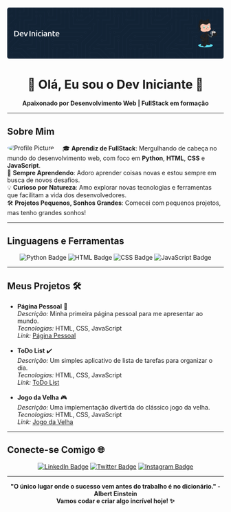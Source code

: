 <!-- Profile Header Image -->
![Header](./github-header-image.png)

<h1 align="center">👋 Olá, Eu sou o Dev Iniciante 🚀</h1>

<p align="center">
  <b>Apaixonado por Desenvolvimento Web | FullStack em formação</b>
</p>

---

## Sobre Mim

<p>
  <img src="https://via.placeholder.com/150" align="left" alt="Profile Picture" style="margin-right: 20px; border-radius: 50%;" />
  🎓 <b>Aprendiz de FullStack</b>: Mergulhando de cabeça no mundo do desenvolvimento web, com foco em <b>Python</b>, <b>HTML</b>, <b>CSS</b> e <b>JavaScript</b>.<br>
  🌱 <b>Sempre Aprendendo</b>: Adoro aprender coisas novas e estou sempre em busca de novos desafios.<br>
  💡 <b>Curioso por Natureza</b>: Amo explorar novas tecnologias e ferramentas que facilitam a vida dos desenvolvedores.<br>
  🛠️ <b>Projetos Pequenos, Sonhos Grandes</b>: Comecei com pequenos projetos, mas tenho grandes sonhos!
</p>

---

## Linguagens e Ferramentas

<p align="center">
  <img src="https://img.shields.io/badge/Python-3776AB?style=for-the-badge&logo=python&logoColor=white" alt="Python Badge"/>
  <img src="https://img.shields.io/badge/HTML5-E34F26?style=for-the-badge&logo=html5&logoColor=white" alt="HTML Badge"/>
  <img src="https://img.shields.io/badge/CSS3-1572B6?style=for-the-badge&logo=css3&logoColor=white" alt="CSS Badge"/>
  <img src="https://img.shields.io/badge/JavaScript-F7DF1E?style=for-the-badge&logo=javascript&logoColor=black" alt="JavaScript Badge"/>
</p>

---

## Meus Projetos 🛠️

<ul>
  <li>
    <b>Página Pessoal</b> 🌟<br>
    <i>Descrição:</i> Minha primeira página pessoal para me apresentar ao mundo.<br>
    <i>Tecnologias:</i> HTML, CSS, JavaScript<br>
    <i>Link:</i> <a href="https://github.com/dev-iniciante/pagina-pessoal">Página Pessoal</a>
  </li>
  <br>
  <li>
    <b>ToDo List</b> ✔️<br>
    <i>Descrição:</i> Um simples aplicativo de lista de tarefas para organizar o dia.<br>
    <i>Tecnologias:</i> HTML, CSS, JavaScript<br>
    <i>Link:</i> <a href="https://github.com/dev-iniciante/todo-list">ToDo List</a>
  </li>
  <br>
  <li>
    <b>Jogo da Velha</b> 🎮<br>
    <i>Descrição:</i> Uma implementação divertida do clássico jogo da velha.<br>
    <i>Tecnologias:</i> HTML, CSS, JavaScript<br>
    <i>Link:</i> <a href="https://github.com/dev-iniciante/jogo-da-velha">Jogo da Velha</a>
  </li>
</ul>

---

## Conecte-se Comigo 🌐

<p align="center">
  <a href="https://www.linkedin.com/in/dev-iniciante"><img src="https://img.shields.io/badge/LinkedIn-0A66C2?style=for-the-badge&logo=linkedin&logoColor=white" alt="LinkedIn Badge"/></a>
  <a href="https://twitter.com/dev_iniciante"><img src="https://img.shields.io/badge/Twitter-1DA1F2?style=for-the-badge&logo=twitter&logoColor=white" alt="Twitter Badge"/></a>
  <a href="https://www.instagram.com/dev.iniciante"><img src="https://img.shields.io/badge/Instagram-E4405F?style=for-the-badge&logo=instagram&logoColor=white" alt="Instagram Badge"/></a>
</p>

---

<p align="center">
  <b>"O único lugar onde o sucesso vem antes do trabalho é no dicionário." - Albert Einstein</b><br>
  <b>Vamos codar e criar algo incrível hoje! ✨</b>
</p>
